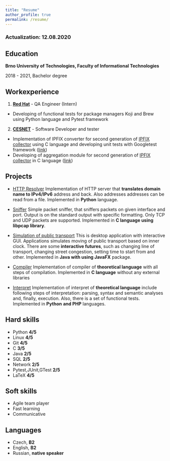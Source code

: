 ```yaml
---
title: "Resume"
author_profile: true
permalink: /resume/
---
```

### Actualization: 12.08.2020
## Education

**Brno University of Technologies, Faculty of Informational Technologies**

2018 - 2021, Bachelor degree


## Workexperience
1. **[Red Hat](https://www.redhat.com/)** - QA Engineer (Intern)
+ Developing of functional tests for package managers Koji and Brew using Python
language and Pytest framework

2. **[CESNET](https://www.cesnet.cz/)** - Software Developer and tester
+ Implementation of IPFIX converter for second generation of
[IPFIX collector](https://github.com/CESNET/ipfixcol2) using C language and
developing unit tests with Googletest framework
([link](\href{https://github.com/x00Pavel/libfds/tree/json/src/converters))
+ Developing of aggregation module for second generation of
[IPFIX collector](https://github.com/CESNET/ipfixcol2) in C language
([link](https://github.com/x00Pavel/libfds/tree/agregator/src/aggregator))

## Projects

+ [HTTP Resolver](https://github.com/x00Pavel/HTTP_resolver)
Implementation of HTTP server that **translates domain name to IPv4/IPv6**
address and back. Also addresses addresses can be read from a file. Implemented
in **Python** language.

+ [Sniffer](https://github.com/x00Pavel/Sniffer)
Simple packet sniffer, that sniffers packets on given interface and port.
Output is on the standard output with specific formatting. Only TCP and UDP
packets are supported. Implemented in **C language using libpcap library**.

+ [Simulation of public transport](https://github.com/x00Pavel/IJA-1)
This is desktop application with interactive GUI. Applications simulates moving
of public transport based on inner clock. There are some **interactive futures**,
such as changing line of transport, changing street congestion, setting time to
start from and other. Implemented in **Java with using JavaFX** package.

+ [Compiler](https://github.com/x00Pavel/IFJ-compiler)
Implementation of compiler of **theoretical language** with all steps of
compilation. Implemented in **C language** without any external libraries

+ [Interpret](https://github.com/x00Pavel/Interpret)
Implementation of interpret of **theoretical language** include following steps
of interpretation: parsing, syntax and semantic analyses and, finally,
execution. Also, there is a set of functional tests. Implemented in **Python**
**and PHP** languages.

## Hard skills
+ Python **4/5**
+ Linux **4/5**
+ Git **4/5**
+ C **3/5**
+ Java **2/5**
+ SQL **2/5**
+ Network **2/5**
+ Pytest,JUnit,GTest **2/5**
+ LaTeX **4/5**


## Soft skills
+ Agile team player
+ Fast learning
+ Communicative

## Languages
+ Czech, **B2**
+ English, **B2**
+ Russian, **native speaker**
